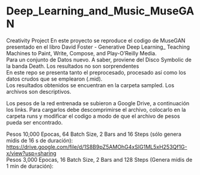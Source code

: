 # Deep_Learning_and_Music_MuseGAN
 
Creativity Project
En este proyecto se reproduce el codigo de MuseGAN presentado en el libro David Foster - Generative Deep Learning_ Teaching Machines to Paint, Write, Compose, and Play-O’Reilly Media.  <br />
Para un conjunto de Datos nuevo. A saber, proviene del Disco Symbolic de la banda Death. Los resultados no son sorprendentes  <br />
En este repo se presenta tanto el preprocesado, procesado así como los datos crudos que se emplearon (.mid).  <br />
Los resultados obtenidos se encuentran en la carpeta sampled. Los archivos son descriptivos.  <br />

Los pesos de la red entrenada se subieron a Google Drive, a continuación los links. Para cargarlos debe descomprimirse el archivo, colocarlo en la carpeta runs y modificar el codigo a modo de que el archivo de pesos pueda ser encontrado.  <br />

Pesos 10,000 Epocas, 64 Batch Size, 2 Bars and 16 Steps (sólo genera midis de 16 s de duración): https://drive.google.com/file/d/1S8B9pZ5AMOhG4xSIG1ML5xH253Qf1G-x/view?usp=sharing  <br />
Pesos 3,000 Epocas, 16 Batch Size, 2 Bars and 128 Steps (Genera midis de 1 min de duración):
